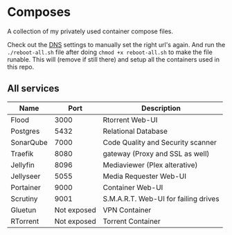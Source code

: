 # Composes

A collection of my privately used container compose files.

Check out the [DNS](DNS.md) settings to manually set the right url's again.
And run the `./reboot-all.sh` file after doing `chmod +x reboot-all.sh` to make the file runable.
This will (remove if still there) and setup all the containers used in this repo.

## All services

| Name      | Port        | Description                          |
| --------- | ----------- | ------------------------------------ |
| Flood     | 3000        | Rtorrent Web-UI                      |
| Postgres  | 5432        | Relational Database                  |
| SonarQube | 7000        | Code Quality and Security scanner    |
| Traefik   | 8080        | gateway (Proxy and SSL as well)      |
| Jellyfin  | 8096        | Mediaviewer (Plex alterative)        |
| Jellyseer | 5055        | Media Requester Web-UI               |
| Portainer | 9000        | Container Web-UI                     |
| Scrutiny  | 9001        | S.M.A.R.T. Web-UI for failing drives |
| Gluetun   | Not exposed | VPN Container                        |
| RTorrent  | Not exposed | Torrent Container                    |
